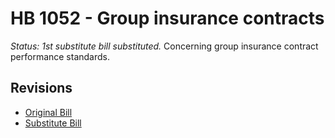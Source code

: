 # HB 1052 - Group insurance contracts
*Status: 1st substitute bill substituted.*
Concerning group insurance contract performance standards.

## Revisions
* [Original Bill](1/)
* [Substitute Bill](S/)